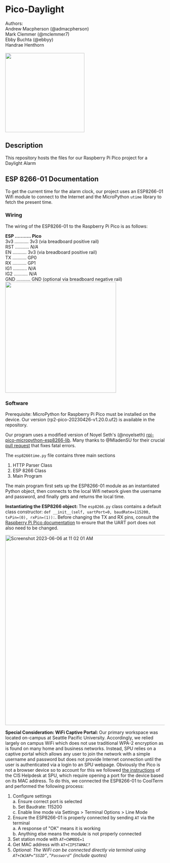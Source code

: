 # Pico-Daylight
Authors:<br>
Andrew Macpherson (@admacpherson)<br>
Mark Clemmer (@mclemmer7)<br>
Ebby Buchta (@ebbyy)<br>
Handrae Henthorn<br><br>
<img src="https://user-images.githubusercontent.com/29272159/134868586-bd05f5e9-eaf2-4ac2-9688-7aca16165bf8.png" width="250">

## Description
This repository hosts the files for our Raspberry Pi Pico project for a Daylight Alarm<br>

## ESP 8266-01 Documentation
To get the current time for the alarm clock, our project uses an ESP8266-01 Wifi module to connect to the Internet and the MicroPython `utime` library to fetch the present time. 

### Wiring
The wiring of the ESP8266-01 to the Raspberry Pi Pico is as follows:

<b>ESP ........... Pico</b><br>
3v3 ........... 3v3 (via breadboard positive rail)<br>
RST ........... <i>N/A</i><br>
EN  ........... 3v3 (via breadboard positive rail)<br>
TX  ........... GP0<br>
RX  ........... GP1<br>
IG1 ........... <i>N/A</i><br>
IG2 ........... <i>N/A</i><br>
GND ........... GND (optional via breadboard negative rail)<br>
<img src="https://github.com/admacpherson/Pico-Daylight/assets/102562791/64283c5c-97bb-4aaf-80ca-152729058106" width="350">


### Software
Prerequisite: MicroPython for Raspberry Pi Pico must be installed on the device. Our version (rp2-pico-20230426-v1.20.0.uf2) is available in the repository.

Our program uses a modified version of Noyel Seth's (@noyelseth) <a href="https://github.com/Circuit-Digest/rpi-pico-micropython-esp8266-lib">rpi-pico-micropython-esp8266-lib</a>. Many thanks to @MladenSU for their crucial <a href="https://github.com/Circuit-Digest/rpi-pico-micropython-esp8266-lib/pull/1">pull request</a> that fixes fatal errors.<br>

The `esp8266time.py` file contains three main sections
1. HTTP Parser Class
2. ESP 8266 Class
3. Main Program

The main program first sets up the ESP8266-01 module as an instantiated Python object, then connects to the local Wifi network given the username and password, and finally gets and returns the local time.<br>

<b>Instantiating the ESP8266 object: </b> The `esp8266.py` class contains a default class constructor:
`def __init__(self, uartPort=0, baudRate=115200, txPin=(0), rxPin=(1)):`. Before changing the TX and RX pins, consult the <a href="https://www.raspberrypi.com/documentation/microcontrollers/raspberry-pi-pico.html">Raspberry Pi Pico documentation</a> to ensure that the UART port does not also need to be changed.

<img width="600" alt="Screenshot 2023-06-06 at 11 02 01 AM" src="https://github.com/admacpherson/Pico-Daylight/assets/102562791/642abab4-ed45-4748-88b2-8626c3658a33">


<b>Special Consideration: WiFi Captive Portal: </b>
Our primary workspace was located on-campus at Seattle Pacific University. Accordingly, we relied largely on campus WiFi which does not use traditional WPA-2 encryption as is found on many home and business networks. Instead, SPU relies on a captive portal which allows any user to join the network with a simple username and password but does not provide Internet connection until the user is authenticated via a login to an SPU webpage. Obviously the Pico is not a browser device so to account for this we followed <a href="https://wiki.spu.edu/display/HKB/Registering+Non-Browser+Devices+for+Network+Access">the instructions</a> of the CIS Helpdesk at SPU, which require opening a port for the device based on its MAC address. To do this, we connected the ESP8266-01 to CoolTerm and performed the following process:

1. Configure settings<br>
a. Ensure correct port is selected<br>
b. Set Baudrate: 115200<br>
c. Enable line mode via Settings > Terminal Options > Line Mode
2. Ensure the ESP8266-01 is properly connected by sending `AT` via the terminal<br>
a. A response of "OK" means it is working<br>
b. Anything else means the module is not properly connected<br>
3. Set station mode with `AT+CWMODE=1`
4. Get MAC address with `AT+CIPSTAMAC?`
5. <i>Optional: The WiFi can be connected directly via terminal using `AT+CWJAP=“SSID”,”Password”` (include quotes)</i>
